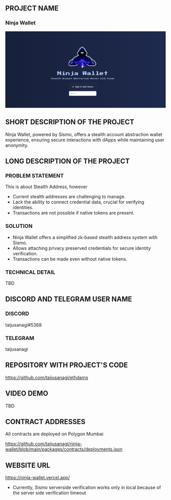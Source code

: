 ## PROJECT NAME

### Ninja Wallet

![key](./docs/key.png)

## SHORT DESCRIPTION OF THE PROJECT

Ninja Wallet, powered by Sismo, offers a stealth account abstraction wallet experience, ensuring secure interactions with dApps while maintaining user anonymity.

## LONG DESCRIPTION OF THE PROJECT

### PROBLEM STATEMENT

This is about Stealth Address, however

- Current stealth addresses are challenging to manage.
- Lack the ability to connect credential data, crucial for verifying identities.
- Transactions are not possible if native tokens are present.

### SOLUTION

- Ninja Wallet offers a simplified zk-based stealth address system with Sismo.
- Allows attaching privacy preserved credentials for secure identity verification.
- Transactions can be made even without native tokens.

### TECHNICAL DETAIL

TBD

## DISCORD AND TELEGRAM USER NAME

### DISCORD

taijusanagi#5368

### TELEGRAM

taijusanagi

## REPOSITORY WITH PROJECT'S CODE

https://github.com/taijusanagi/ethdams

## VIDEO DEMO

TBD

## CONTRACT ADDRESSES

All contracts are deployed on Polygon Mumbai

https://github.com/taijusanagi/ninja-wallet/blob/main/packages/contracts/deployments.json

## WEBSITE URL

https://ninja-wallet.vercel.app/

- Currently, Sismo serverside verification works only in local because of the server side verification timeout
